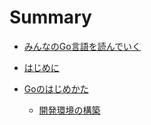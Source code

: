 # Summary

* [みんなのGo言語を読んでいく](README.md)

* [はじめに](/intro.md)
* [Goのはじめかた](/getting_started/README.md)
  * [開発環境の構築](/getting_started/setup.md)
